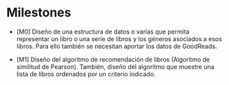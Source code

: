 # Milestones

- [M0] Diseño de una estructura de datos o varias que permita representar un libro o una serie de libros y los géneros asociados a esos libros. Para ello también se necesitan aportar los datos de GoodReads.

- [M1] Diseño del algoritmo de recomendación de libros (Algoritmo de similitud de Pearson). También, diseño del algoritmo que muestre una lista de libros ordenados por un criterio indicado.